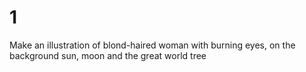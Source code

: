# 1
Make an illustration of blond-haired woman with burning eyes, on the background sun, moon and the great world tree
